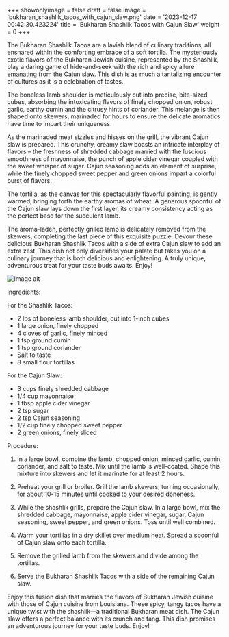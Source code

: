 +++ 
showonlyimage = false 
draft = false 
image = 'bukharan_shashlik_tacos_with_cajun_slaw.png'
date = '2023-12-17 00:42:30.423224' 
title = 'Bukharan Shashlik Tacos with Cajun Slaw' 
weight = 0
+++ 

<!--more-->

 
The Bukharan Shashlik Tacos are a lavish blend of culinary traditions, all ensnared within the comforting embrace of a soft tortilla. The mysteriously exotic flavors of the Bukharan Jewish cuisine, represented by the Shashlik, play a daring game of hide-and-seek with the rich and spicy allure emanating from the Cajun slaw. This dish is as much a tantalizing encounter of cultures as it is a celebration of tastes. 

The boneless lamb shoulder is meticulously cut into precise, bite-sized cubes, absorbing the intoxicating flavors of finely chopped onion, robust garlic, earthy cumin and the citrusy hints of coriander. This melange is then shaped onto skewers, marinaded for hours to ensure the delicate aromatics have time to impart their uniqueness. 

As the marinaded meat sizzles and hisses on the grill, the vibrant Cajun slaw is prepared. This crunchy, creamy slaw boasts an intricate interplay of flavors – the freshness of shredded cabbage married with the luscious smoothness of mayonnaise, the punch of apple cider vinegar coupled with the sweet whisper of sugar. Cajun seasoning adds an element of surprise, while the finely chopped sweet pepper and green onions impart a colorful burst of flavors.

The tortilla, as the canvas for this spectacularly flavorful painting, is gently warmed, bringing forth the earthy aromas of wheat. A generous spoonful of the Cajun slaw lays down the first layer, its creamy consistency acting as the perfect base for the succulent lamb.

The aroma-laden, perfectly grilled lamb is delicately removed from the skewers, completing the last piece of this exquisite puzzle. Devour these delicious Bukharan Shashlik Tacos with a side of extra Cajun slaw to add an extra zest. This dish not only diversifies your palate but takes you on a culinary journey that is both delicious and enlightening. A truly unique, adventurous treat for your taste buds awaits. Enjoy! 

![Image alt](/bukharan_shashlik_tacos_with_cajun_slaw.png)

Ingredients: 

For the Shashlik Tacos:
- 2 lbs of boneless lamb shoulder, cut into 1-inch cubes
- 1 large onion, finely chopped
- 4 cloves of garlic, finely minced 
- 1 tsp ground cumin
- 1 tsp ground coriander
- Salt to taste
- 8 small flour tortillas

For the Cajun Slaw:
- 3 cups finely shredded cabbage
- 1/4 cup mayonnaise
- 1 tbsp apple cider vinegar
- 2 tsp sugar
- 2 tsp Cajun seasoning
- 1/2 cup finely chopped sweet pepper
- 2 green onions, finely sliced

Procedure:

1. In a large bowl, combine the lamb, chopped onion, minced garlic, cumin, coriander, and salt to taste. Mix until the lamb is well-coated. Shape this mixture into skewers and let it marinate for at least 2 hours.

2. Preheat your grill or broiler. Grill the lamb skewers, turning occasionally, for about 10-15 minutes until cooked to your desired doneness.

3. While the shashlik grills, prepare the Cajun slaw. In a large bowl, mix the shredded cabbage, mayonnaise, apple cider vinegar, sugar, Cajun seasoning, sweet pepper, and green onions. Toss until well combined.

4. Warm your tortillas in a dry skillet over medium heat. Spread a spoonful of Cajun slaw onto each tortilla.

5. Remove the grilled lamb from the skewers and divide among the tortillas. 

6. Serve the Bukharan Shashlik Tacos with a side of the remaining Cajun slaw.

Enjoy this fusion dish that marries the flavors of Bukharan Jewish cuisine with those of Cajun cuisine from Louisiana. These spicy, tangy tacos have a unique twist with the shashlik—a traditional Bukharan meat dish. The Cajun slaw offers a perfect balance with its crunch and tang. This dish promises an adventurous journey for your taste buds. Enjoy!